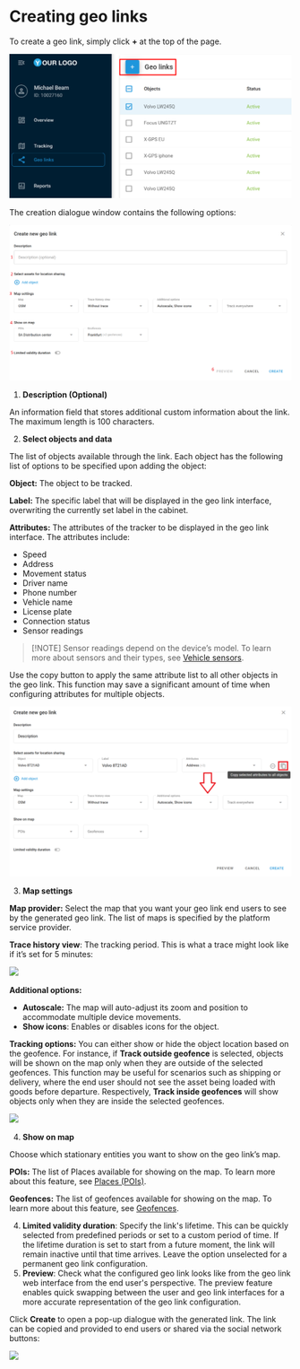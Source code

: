 # Creating geo links

To create a geo link, simply click **+** at the top of the page.

![Geo links creation button](../attachments/image-20250725-133847.png)

The creation dialogue window contains the following options:

![Creating a geo link](../attachments/image-20250725-120004.png)

1. **Description (Optional)**

An information field that stores additional custom information about the link. The maximum length is 100 characters.

2. **Select objects and data**

The list of objects available through the link. Each object has the following list of options to be specified upon adding the object:

**Object:** The object to be tracked.

**Label:** The specific label that will be displayed in the geo link interface, overwriting the currently set label in the cabinet.

**Attributes:** The attributes of the tracker to be displayed in the geo link interface. The attributes include:

* Speed
* Address
* Movement status
* Driver name
* Phone number
* Vehicle name
* License plate
* Connection status
* Sensor readings

> \[!NOTE] Sensor readings depend on the device’s model. To learn more about sensors and their types, see [Vehicle sensors](https://squaregps.atlassian.net/wiki/spaces/USERDOCSOLD/pages/2909015048/Vehicle+sensors?atlOrigin=eyJpIjoiMmJmYTk0NWNhNDEwNDFmZjlhMjg0NmJkYTlmMWY4MmMiLCJwIjoiYyJ9).

Use the copy button to apply the same attribute list to all other objects in the geo link. This function may save a significant amount of time when configuring attributes for multiple objects.

![Copying attributes](../attachments/image-20250725-123910.png)

3. **Map settings**

**Map provider:** Select the map that you want your geo link end users to see by the generated geo link. The list of maps is specified by the platform service provider.

**Trace history view**: The tracking period. This is what a trace might look like if it’s set for 5 minutes:

![](https://www.navixy.com/wp-content/uploads/2024/04/5.png)

**Additional options:**

* **Autoscale:** The map will auto-adjust its zoom and position to accommodate multiple device movements.
* **Show icons**: Enables or disables icons for the object.

**Tracking options:** You can either show or hide the object location based on the geofence. For instance, if **Track outside geofence** is selected, objects will be shown on the map only when they are outside of the selected geofences. This function may be useful for scenarios such as shipping or delivery, where the end user should not see the asset being loaded with goods before departure. Respectively, **Track inside geofences** will show objects only when they are inside the selected geofences.

![](https://www.navixy.com/wp-content/uploads/2024/04/7.png)

4. **Show on map**

Choose which stationary entities you want to show on the geo link’s map.

**POIs:** The list of Places available for showing on the map. To learn more about this feature, see [Places (POIs)](https://squaregps.atlassian.net/wiki/spaces/USERDOCSOLD/pages/2909014806/Places+POIs?atlOrigin=eyJpIjoiNTk0MzM0YjhhNGZlNDYxYWIyMmIwZmVlYWU1NDhlZjIiLCJwIjoiYyJ9).

**Geofences:** The list of geofences available for showing on the map. To learn more about this feature, see [Geofences](https://squaregps.atlassian.net/wiki/spaces/USERDOCSOLD/pages/2909014552/Geofences?atlOrigin=eyJpIjoiMWJjYTQ1Yjc0OTk4NGMzYjhlMDUwNmRkZGRmMDZiYzgiLCJwIjoiYyJ9).

4. **Limited validity duration**: Specify the link's lifetime. This can be quickly selected from predefined periods or set to a custom period of time. If the lifetime duration is set to start from a future moment, the link will remain inactive until that time arrives. Leave the option unselected for a permanent geo link configuration.
5. **Preview**: Check what the configured geo link looks like from the geo link web interface from the end user's perspective. The preview feature enables quick swapping between the user and geo link interfaces for a more accurate representation of the geo link configuration.

Click **Create** to open a pop-up dialogue with the generated link. The link can be copied and provided to end users or shared via the social network buttons:

![](https://www.navixy.com/wp-content/uploads/2024/04/9-1.png)
